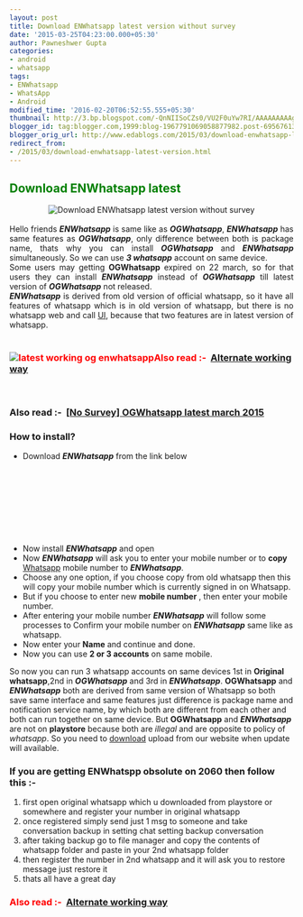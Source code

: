 ```yaml
---
layout: post
title: Download ENWhatsapp latest version without survey
date: '2015-03-25T04:23:00.000+05:30'
author: Pawneshwer Gupta
categories:
- android
- whatsapp
tags:
- ENWhatsapp
- WhatsApp
- Android
modified_time: '2016-02-20T06:52:55.555+05:30'
thumbnail: http://3.bp.blogspot.com/-QnNIISoCZs0/VU2F0uYw7RI/AAAAAAAAAg0/nJ5uyU5JDxM/s72-c/enwhatsapp.jpg
blogger_id: tag:blogger.com,1999:blog-1967791069058877982.post-6956761324075709090
blogger_orig_url: http://www.edablogs.com/2015/03/download-enwhatsapp-latest-version.html
redirect_from:
- /2015/03/download-enwhatsapp-latest-version.html
---
```


<div dir="ltr" style="text-align: left;" trbidi="on"><h2><span style="color: green;">Download ENWhatsapp latest</span></h2><div class="separator" style="clear: both; text-align: center;"><img alt="Download ENWhatsapp latest version without survey" border="0" src="http://3.bp.blogspot.com/-QnNIISoCZs0/VU2F0uYw7RI/AAAAAAAAAg0/nJ5uyU5JDxM/s1600/enwhatsapp.jpg" title="Download ENWhatsapp latest version without survey" /></div><br /><div style="text-align: justify;">Hello friends <i><b>ENWhatsapp</b></i> is same like as <i><b>OGWhatsapp</b></i>, <i><b>ENWhatsapp</b></i> has same features as <i><b>OGWhatsapp</b></i>, only difference between both is package name, thats why you can install <i><b>OGWhatsapp</b></i> and <i><b>ENWhatsapp</b></i> simultaneously. So we can use <i><b>3 whatsapp</b></i> account on same device.</div><div style="text-align: justify;">Some users may getting <b>OGWhatsapp</b> expired on 22 march, so for that users they can install <i><b>ENWhatsapp</b></i> instead of <i><b>OGWhatsapp</b></i> till latest version of <b><i>OGWhatsapp</i></b> not released.</div><div style="text-align: justify;"><i><b>ENWhatsapp</b></i> is derived from old version of official whatsapp, so it have all features of whatsapp which is in old version of whatsapp, but there is no whatsapp web and call <a class="zem_slink" href="http://en.wikipedia.org/wiki/User_interface" rel="wikipedia" target="_blank" title="User interface">UI</a>, because that two features are in latest version of whatsapp.</div><br /><h3><span style="color: red;"><img alt="latest working og enwhatsapp" src="http://3.bp.blogspot.com/-zibixczDVew/VVVAQFigKZI/AAAAAAAAGf8/5oCkFxUof_w/s1600/new10_e0.gif" />Also read :-</span>&nbsp; <a href="http://www.xdablogs.com/2015/06/use-two-whatsapp-account-on-one-device-whatsappAD.html" target="_blank" title="Use two whatsapp account on Android using Disa">Alternate working way</a></h3><br /><h3>Also read :-&nbsp; <a href="http://www.xdablogs.com/2015/03/no-survey-ogwhatsapp-latest-march-2015.html" target="_blank" title="[No Survey] OGWhatsapp latest march 2015">[No Survey] OGWhatsapp latest march 2015</a></h3><h3><div class="alert alert-question" role="alert">How to install?</div></h3><ul><li>Download <i><b>ENWhatsapp</b> </i>from the link below</li></ul><div style="text-align: center;"><br /><br /><br /><br /><br /><br /><br /><article id="default-usage"><div class="to-lock" style="display: none;"><a class="btn" href="https://drive.google.com/file/d/0B2G6mkqvibyodVV3NFIxR21SR0U/view?usp=sharing" target="_blank" title="Download ENWhatsapp latest version">Download</a></div></article></div><ul><li>Now install <i><b>E</b><b>NWhatsapp</b></i> and open</li><li>Now <i><b>ENWhatsapp</b></i> will ask you to enter your mobile number or to <b>copy</b> <a class="zem_slink" href="http://en.wikipedia.org/wiki/WhatsApp" rel="wikipedia" target="_blank" title="WhatsApp">Whatsapp</a> mobile number to <i><b>ENWhatsapp</b></i>.</li><li>Choose any one option, if you choose copy from old whatsapp then this will copy your mobile number which is currently signed in on Whatsapp.</li><li>But if you choose to enter new <b>mobile number</b> , then enter your mobile number.</li><li>After entering your mobile number <i><b>ENWhatsapp</b></i> will follow some processes to Confirm your mobile number on <i><b>ENWhatsapp</b></i> same like as whatsapp.</li><li>Now enter your <b>Name</b> and continue and done.</li><li>Now you can use <b>2 or 3 accounts</b> on same mobile.</li></ul><!-- adsense -->So now you can run 3 whatsapp accounts on same devices 1st in <b>Original whatsapp</b>,2nd in <i><b>OGWhatsapp</b></i> and 3rd in <i><b>ENWhatsapp</b></i>. <b>OGWhatsapp</b> and <i><b>ENWhatsapp</b></i> both are derived from same version of Whatsapp so both save same interface and same features just difference is package name and notification service name, by which both are different from each other and both can run together on same device. But <b>OGWhatsapp</b> and <b><i>ENWhatsapp</i></b> are not on <b>playstore</b> because both are <i>illegal</i> and are opposite to policy of <i>whatsapp</i>. So you need to <a class="zem_slink" href="http://en.wikipedia.org/wiki/Uploading_and_downloading" rel="wikipedia" target="_blank" title="Uploading and downloading">download</a> upload from our website when update will available.<br /><h3><div class="alert alert-success-warning" role="alert">If you are getting ENWhatspp obsolute on 2060 then follow this :-</div></h3><ol><li>first open original whatsapp which u downloaded from playstore or somewhere and register your number in original whatsapp</li><li>once registered simply send just 1 msg to someone and take conversation backup in setting chat setting backup conversation</li><li>after taking backup go to file manager and copy the contents of whatsapp folder and paste in your 2nd whatsapp folder</li><li>then register the number in 2nd whatsapp and it will ask you to restore message just restore it</li><li>thats all have a great day</li></ol><h3><span style="color: red;">Also read :-</span>&nbsp; <a href="http://www.xdablogs.com/2015/05/use-two-whatsapp-account-on-android-mobile.html" target="_blank" title="Use two whatsapp account on Android using Disa">Alternate working way</a></h3></div>